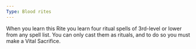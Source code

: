 ```yaml
---
Type: Blood rites
---
```

When you learn this Rite you learn four ritual spells of 3rd-level or lower from any spell list. You can only cast them as rituals, and to do so you must make a Vital Sacrifice.